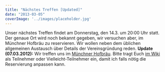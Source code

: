 ```yaml
---
title: "Nächstes Treffen [Updated]"
date: "2013-03-05"
coverImage: '../images/placeholder.jpg'
---
```


Unser nächstes Treffen findet am Donnerstag, den 14.3. um 20:00 Uhr statt. Der genaue Ort wird noch bekannt gegeben, wir versuchen aber, im Münchner Hofbräu zu reservieren. Wir wollen neben dem üblichen allgemeinen Austausch über Details der Vereinsgründung reden. **Update (07.03.2012):** Wir treffen uns im [Münchner Hofbräu](http://www.coburg-muenchnerhofbraeu.de/). Bitte tragt Euch [im Wiki](http://chaostreff-coburg.de/wiki/index.php?title=Treffen/2013-03-14) als Teilnehmer oder Vielleicht-Teilnehmer ein, damit ich falls nötig die Reservierung anpassen kann.
